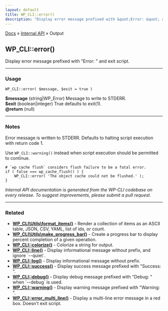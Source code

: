```yaml
---
layout: default
title: WP_CLI::error()
description: "Display error message prefixed with &quot;Error: &quot; and exit script."
---
```


<a href="/docs/">Docs</a> &raquo; <a href="/docs/internal-api/">Internal API</a> &raquo; Output

## WP_CLI::error()

Display error message prefixed with &quot;Error: &quot; and exit script.

***

### Usage

    WP_CLI::error( $message, $exit = true )

<div>
<strong>$message</strong> (string|WP_Error) Message to write to STDERR.<br />
<strong>$exit</strong> (boolean|integer) True defaults to exit(1).<br />
<strong>@return</strong> (null) <br /></p>
</div>


***

### Notes

Error message is written to STDERR. Defaults to halting script execution
with return code 1.

Use `WP_CLI::warning()` instead when script execution should be permitted
to continue.


    # `wp cache flush` considers flush failure to be a fatal error.
    if ( false === wp_cache_flush() ) {
        WP_CLI::error( 'The object cache could not be flushed.' );
    }
    


*Internal API documentation is generated from the WP-CLI codebase on every release. To suggest improvements, please submit a pull request.*


***

### Related

<ul>



<li><strong><a href="/docs/internal-api/wp-cli-utils-format-items/">WP_CLI\Utils\format_items()</a></strong> - Render a collection of items as an ASCII table, JSON, CSV, YAML, list of ids, or count.</li>


<li><strong><a href="/docs/internal-api/wp-cli-utils-make-progress-bar/">WP_CLI\Utils\make_progress_bar()</a></strong> - Create a progress bar to display percent completion of a given operation.</li>


<li><strong><a href="/docs/internal-api/wp-cli-colorize/">WP_CLI::colorize()</a></strong> - Colorize a string for output.</li>


<li><strong><a href="/docs/internal-api/wp-cli-line/">WP_CLI::line()</a></strong> - Display informational message without prefix, and ignore `--quiet`.</li>


<li><strong><a href="/docs/internal-api/wp-cli-log/">WP_CLI::log()</a></strong> - Display informational message without prefix.</li>


<li><strong><a href="/docs/internal-api/wp-cli-success/">WP_CLI::success()</a></strong> - Display success message prefixed with &quot;Success: &quot;.</li>


<li><strong><a href="/docs/internal-api/wp-cli-debug/">WP_CLI::debug()</a></strong> - Display debug message prefixed with &quot;Debug: &quot; when `--debug` is used.</li>


<li><strong><a href="/docs/internal-api/wp-cli-warning/">WP_CLI::warning()</a></strong> - Display warning message prefixed with &quot;Warning: &quot;.</li>


<li><strong><a href="/docs/internal-api/wp-cli-error-multi-line/">WP_CLI::error_multi_line()</a></strong> - Display a multi-line error message in a red box. Doesn't exit script.</li>



</ul>


